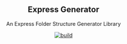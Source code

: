 <h2 align="center">Express Generator</h2>

<p align="center">An Express Folder Structure Generator Library</p>
<p align="center">
  <a href="https://travis-ci.org/lucasmori/express-generator">
     <img alt="build" src="https://travis-ci.org/lucasmori/express-generator.svg?branch=master"></a>
</p>
